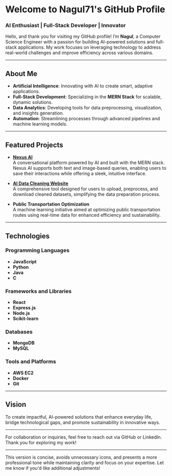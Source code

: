 # Welcome to **Nagul71's GitHub Profile**

### **AI Enthusiast | Full-Stack Developer | Innovator**

Hello, and thank you for visiting my GitHub profile! I’m **Nagul**, a Computer Science Engineer with a passion for building AI-powered solutions and full-stack applications. My work focuses on leveraging technology to address real-world challenges and improve efficiency across various domains.

---

## **About Me**

- **Artificial Intelligence**: Innovating with AI to create smart, adaptive applications.
- **Full-Stack Development**: Specializing in the **MERN Stack** for scalable, dynamic solutions.
- **Data Analytics**: Developing tools for data preprocessing, visualization, and insights generation.
- **Automation**: Streamlining processes through advanced pipelines and machine learning models.

---

## **Featured Projects**

- **[Nexus AI](https://github.com/Nagul71/Nexus-AI)**  
  A conversational platform powered by AI and built with the MERN stack. Nexus AI supports both text and image-based queries, enabling users to save their interactions while offering a sleek, intuitive interface.

- **[AI Data Cleaning Website](https://github.com/Nagul71/AI-data-Cleaning-Website)**  
  A comprehensive tool designed for users to upload, preprocess, and download cleaned datasets, simplifying the data preparation process.

- **Public Transportation Optimization**  
  A machine learning initiative aimed at optimizing public transportation routes using real-time data for enhanced efficiency and sustainability.

---

## **Technologies**

### Programming Languages  
- **JavaScript**  
- **Python**  
- **Java**  
- **C**

### Frameworks and Libraries  
- **React**  
- **Express.js**  
- **Node.js**  
- **Scikit-learn**

### Databases  
- **MongoDB**  
- **MySQL**

### Tools and Platforms  
- **AWS EC2**  
- **Docker**  
- **Git**  

---

## **Vision**  
To create impactful, AI-powered solutions that enhance everyday life, bridge technological gaps, and promote sustainability in innovative ways.

---

For collaboration or inquiries, feel free to reach out via GitHub or LinkedIn. Thank you for exploring my work!

--- 

This version is concise, avoids unnecessary icons, and presents a more professional tone while maintaining clarity and focus on your expertise. Let me know if you'd like additional adjustments!
